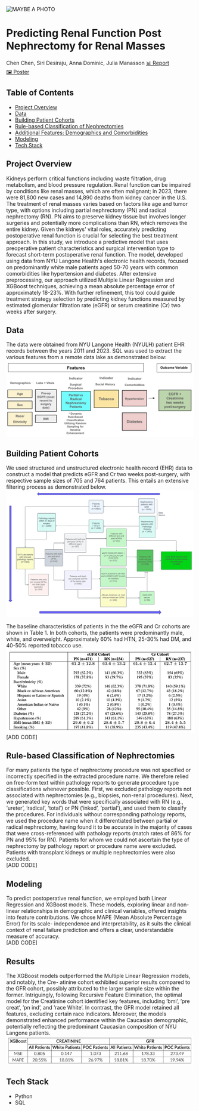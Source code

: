 ![MAYBE A PHOTO](https://github.com/jchen9619/Predicting-Renal-Function-Post-Nephrectomies/blob/main/images/DALL%C2%B7E%202024-04-15%2022.42.18%20-%20A%20wide%2C%20flat%20design%20digital%20illustration%20depicting%20the%20theme%20of%20kidney%20health%20research%2C%20specifically%20focusing%20on%20'Predicting%20Renal%20Function%20Post%20Nephr.webp)
# Predicting Renal Function Post Nephrectomy for Renal Masses
Chen Chen, Siri Desiraju, Anna Dominic, Julia Manasson
[📊 Report](https://github.com/jchen9619/Predicting-Renal-Function-Post-Nephrectomies/blob/main/reports/Capstone_Final_Report.pdf)<br>
[🖼️ Poster](https://github.com/jchen9619/Predicting-Renal-Function-Post-Nephrectomies/blob/main/reports/vFCapstone_poster_group_9.pdf)

## Table of Contents
- [Project Overview](#Project-Overview)
- [Data](#data) 
- [Building Patient Cohorts](#building-patient-cohorts)
- [Rule-based Classification of Nephrectomies](#Rule-based-Classification-of-Nephrectomies)  
- [Additional Features: Demographics and Comorbidities](#Additional-Features-Demographics-and-Comorbidities)
- [Modeling](#modeling)
- [Tech Stack](#tech-stack)

## Project Overview
Kidneys perform critical functions including waste filtration, drug metabolism, and blood pressure regulation. Renal function can be impaired by conditions like renal masses, which are often malignant; in 2023, there were 81,800 new cases and 14,890 deaths from kidney cancer in the U.S. The treatment of renal masses varies based on factors like age and tumor type, with options including partial nephrectomy (PN) and radical nephrectomy (RN). PN aims to preserve kidney tissue but involves longer surgeries and potentially more complications than RN, which removes the entire kidney. Given the kidneys' vital roles, accurately predicting postoperative renal function is crucial for selecting the best treatment approach. In this study, we introduce a predictive model that uses preoperative patient characteristics and surgical intervention type to forecast short-term postoperative renal function. The model, developed using data from NYU Langone Health's electronic health records, focused on predominantly white male patients aged 50-70 years with common comorbidities like hypertension and diabetes. After extensive preprocessing, our approach utilized Multiple Linear Regression and XGBoost techniques, achieving a mean absolute percentage error of approximately 18-23%. With further refinement, this tool could guide treatment strategy selection by predicting kidney functions measured by estimated glomerular filtration rate (eGFR) or serum creatinine (Cr) two weeks after surgery.

## Data
The data were obtained from NYU Langone Health (NYULH) patient EHR records between the years 2011 and 2023. SQL was used to extract the various features from a remote data lake as demonstrated below:<br>
![features](https://github.com/jchen9619/Predicting-Renal-Function-Post-Nephrectomies/blob/main/images/features.webp)

## Building Patient Cohorts
We used structured and unstructured electronic health record (EHR) data to construct a model that predicts eGFR and Cr two weeks post-surgery, with respective sample sizes of 705 and 764 patients. This entails an extensive filtering process as demonstrated below. 
![Uploading image.png…](https://github.com/jchen9619/Predicting-Renal-Function-Post-Nephrectomies/blob/main/images/capstone%20flowchart%20(1)%20(1).png)

The baseline characteristics of patients in the the eGFR and Cr cohorts are shown in Table 1. In both cohorts, the patients were predominantly male, white, and overweight. Approximately 60% had HTN, 25-30% had DM, and 40-50% reported tobacco use.
![](https://github.com/jchen9619/Predicting-Renal-Function-Post-Nephrectomies/blob/main/images/baseline.jpg)<br>
[ADD CODE]

## Rule-based Classification of Nephrectomies
For many patients the type of nephrectomy procedure was not specified or incorrectly specified in the extracted procedure name. We therefore relied on free-form text within pathology reports to generate procedure type classifications whenever possible. First, we excluded pathology reports not associated with nephrectomies (e.g., biopsies, non-renal procedures). Next, we generated key words that were specifically associated with RN (e.g., ‘ureter’, ‘radical’, ‘total’) or PN (‘inked’, ‘partial’), and used them to classify the procedures. For individuals without corresponding pathology reports, we used the procedure name when it differentiated between partial or radical nephrectomy, having found it to be accurate in the majority of cases that were cross-referenced with pathology reports (match rates of 86% for PN and 95% for RN). Patients for whom we could not ascertain the type of nephrectomy by pathology report or procedure name were excluded. Patients with transplant kidneys or multiple nephrectomies were also excluded. <br> 
[ADD CODE]

## Modeling
To predict postoperative renal function, we employed both Linear Regression and XGBoost models. These models, exploring linear and non-linear relationships in demographic and clinical variables, offered insights into feature contributions. We chose MAPE (Mean Absolute Percentage Error) for its scale- independence and interpretability, as it suits the clinical context of renal failure prediction and offers a clear, understandable measure of accuracy. <br>
[ADD CODE]

## Results
The XGBoost models outperformed the Multiple Linear Regression models, and notably, the Cre- atinine cohort exhibited superior results compared to the GFR cohort, possibly attributed to the larger sample size within the former. Intriguingly, following Recursive Feature Elimination, the optimal model for the Creatinine cohort identified key features, including ’bmi’, ’pre creat’, ’pn ind’, and ’race White’. In contrast, the GFR model retained all features, excluding certain race indicators. Moreover, the models demonstrated enhanced performance within the Caucasian demographic, potentially reflecting the predominant Caucasian composition of NYU Langone patients.
![](https://github.com/jchen9619/Predicting-Renal-Function-Post-Nephrectomies/blob/main/images/results.jpg)

## Tech Stack
- Python
- SQL

